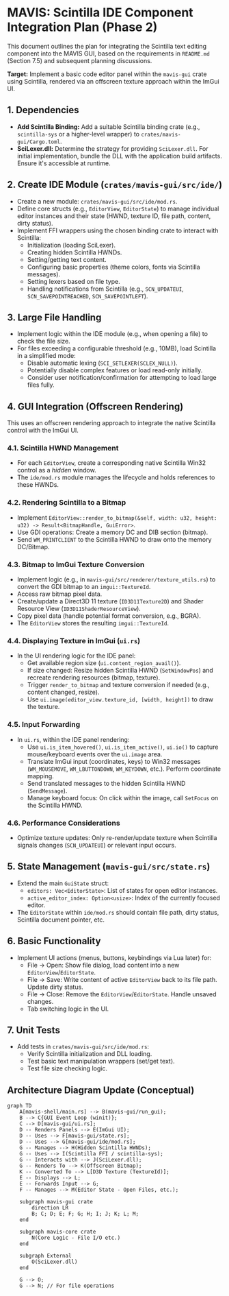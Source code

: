 # MAVIS: Scintilla IDE Component Integration Plan (Phase 2)

This document outlines the plan for integrating the Scintilla text editing component into the MAVIS GUI, based on the requirements in `README.md` (Section 7.5) and subsequent planning discussions.

**Target:** Implement a basic code editor panel within the `mavis-gui` crate using Scintilla, rendered via an offscreen texture approach within the ImGui UI.

## 1. Dependencies

*   **Add Scintilla Binding:** Add a suitable Scintilla binding crate (e.g., `scintilla-sys` or a higher-level wrapper) to `crates/mavis-gui/Cargo.toml`.
*   **SciLexer.dll:** Determine the strategy for providing `SciLexer.dll`. For initial implementation, bundle the DLL with the application build artifacts. Ensure it's accessible at runtime.

## 2. Create IDE Module (`crates/mavis-gui/src/ide/`)

*   Create a new module: `crates/mavis-gui/src/ide/mod.rs`.
*   Define core structs (e.g., `EditorView`, `EditorState`) to manage individual editor instances and their state (HWND, texture ID, file path, content, dirty status).
*   Implement FFI wrappers using the chosen binding crate to interact with Scintilla:
    *   Initialization (loading SciLexer).
    *   Creating hidden Scintilla HWNDs.
    *   Setting/getting text content.
    *   Configuring basic properties (theme colors, fonts via Scintilla messages).
    *   Setting lexers based on file type.
    *   Handling notifications from Scintilla (e.g., `SCN_UPDATEUI`, `SCN_SAVEPOINTREACHED`, `SCN_SAVEPOINTLEFT`).

## 3. Large File Handling

*   Implement logic within the IDE module (e.g., when opening a file) to check the file size.
*   For files exceeding a configurable threshold (e.g., 10MB), load Scintilla in a simplified mode:
    *   Disable automatic lexing (`SCI_SETLEXER(SCLEX_NULL)`).
    *   Potentially disable complex features or load read-only initially.
    *   Consider user notification/confirmation for attempting to load large files fully.

## 4. GUI Integration (Offscreen Rendering)

This uses an offscreen rendering approach to integrate the native Scintilla control with the ImGui UI.

### 4.1. Scintilla HWND Management

*   For each `EditorView`, create a corresponding native Scintilla Win32 control as a *hidden* window.
*   The `ide/mod.rs` module manages the lifecycle and holds references to these HWNDs.

### 4.2. Rendering Scintilla to a Bitmap

*   Implement `EditorView::render_to_bitmap(&self, width: u32, height: u32) -> Result<BitmapHandle, GuiError>`.
*   Use GDI operations: Create a memory DC and DIB section (bitmap).
*   Send `WM_PRINTCLIENT` to the Scintilla HWND to draw onto the memory DC/Bitmap.

### 4.3. Bitmap to ImGui Texture Conversion

*   Implement logic (e.g., in `mavis-gui/src/renderer/texture_utils.rs`) to convert the GDI bitmap to an `imgui::TextureId`.
*   Access raw bitmap pixel data.
*   Create/update a Direct3D 11 texture (`ID3D11Texture2D`) and Shader Resource View (`ID3D11ShaderResourceView`).
*   Copy pixel data (handle potential format conversion, e.g., BGRA).
*   The `EditorView` stores the resulting `imgui::TextureId`.

### 4.4. Displaying Texture in ImGui (`ui.rs`)

*   In the UI rendering logic for the IDE panel:
    *   Get available region size (`ui.content_region_avail()`).
    *   If size changed: Resize hidden Scintilla HWND (`SetWindowPos`) and recreate rendering resources (bitmap, texture).
    *   Trigger `render_to_bitmap` and texture conversion if needed (e.g., content changed, resize).
    *   Use `ui.image(editor_view.texture_id, [width, height])` to draw the texture.

### 4.5. Input Forwarding

*   In `ui.rs`, within the IDE panel rendering:
    *   Use `ui.is_item_hovered()`, `ui.is_item_active()`, `ui.io()` to capture mouse/keyboard events over the `ui.image` area.
    *   Translate ImGui input (coordinates, keys) to Win32 messages (`WM_MOUSEMOVE`, `WM_LBUTTONDOWN`, `WM_KEYDOWN`, etc.). Perform coordinate mapping.
    *   Send translated messages to the hidden Scintilla HWND (`SendMessage`).
    *   Manage keyboard focus: On click within the image, call `SetFocus` on the Scintilla HWND.

### 4.6. Performance Considerations

*   Optimize texture updates: Only re-render/update texture when Scintilla signals changes (`SCN_UPDATEUI`) or relevant input occurs.

## 5. State Management (`mavis-gui/src/state.rs`)

*   Extend the main `GuiState` struct:
    *   `editors: Vec<EditorState>`: List of states for open editor instances.
    *   `active_editor_index: Option<usize>`: Index of the currently focused editor.
*   The `EditorState` within `ide/mod.rs` should contain file path, dirty status, Scintilla document pointer, etc.

## 6. Basic Functionality

*   Implement UI actions (menus, buttons, keybindings via Lua later) for:
    *   File -> Open: Show file dialog, load content into a new `EditorView`/`EditorState`.
    *   File -> Save: Write content of active `EditorView` back to its file path. Update dirty status.
    *   File -> Close: Remove the `EditorView`/`EditorState`. Handle unsaved changes.
    *   Tab switching logic in the UI.

## 7. Unit Tests

*   Add tests in `crates/mavis-gui/src/ide/mod.rs`:
    *   Verify Scintilla initialization and DLL loading.
    *   Test basic text manipulation wrappers (set/get text).
    *   Test file size checking logic.

## Architecture Diagram Update (Conceptual)

```mermaid
graph TD
    A[mavis-shell/main.rs] --> B(mavis-gui/run_gui);
    B --> C{GUI Event Loop (winit)};
    C --> D[mavis-gui/ui.rs];
    D -- Renders Panels --> E(ImGui UI);
    D -- Uses --> F[mavis-gui/state.rs];
    D -- Uses --> G[mavis-gui/ide/mod.rs];
    G -- Manages --> H(Hidden Scintilla HWNDs);
    G -- Uses --> I(Scintilla FFI / scintilla-sys);
    G -- Interacts with --> J(SciLexer.dll);
    G -- Renders To --> K(Offscreen Bitmap);
    K -- Converted To --> L[D3D Texture (TextureId)];
    E -- Displays --> L;
    E -- Forwards Input --> G;
    F -- Manages --> M(Editor State - Open Files, etc.);

    subgraph mavis-gui crate
        direction LR
        B; C; D; E; F; G; H; I; J; K; L; M;
    end

    subgraph mavis-core crate
        N(Core Logic - File I/O etc.)
    end

    subgraph External
        O(SciLexer.dll)
    end

    G --> O;
    G --> N; // For file operations